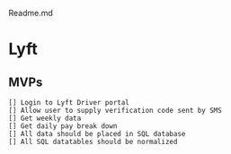 Readme.md

# Lyft

## MVPs
    [] Login to Lyft Driver portal
    [] Allow user to supply verification code sent by SMS
    [] Get weekly data
    [] Get daily pay break down
    [] All data should be placed in SQL database
    [] All SQL datatables should be normalized

